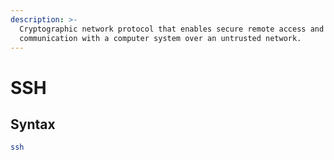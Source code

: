 ```yaml
---
description: >-
  Cryptographic network protocol that enables secure remote access and
  communication with a computer system over an untrusted network.
---
```


# SSH

## Syntax

```bash
ssh
```
